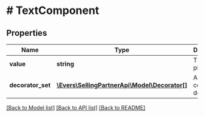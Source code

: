 # # TextComponent

## Properties

Name | Type | Description | Notes
------------ | ------------- | ------------- | -------------
**value** | **string** | The actual plain text. |
**decorator_set** | [**\Evers\SellingPartnerApi\Model\Decorator[]**](Decorator.md) | A set of content decorators. | [optional]

[[Back to Model list]](../../README.md#models) [[Back to API list]](../../README.md#endpoints) [[Back to README]](../../README.md)
